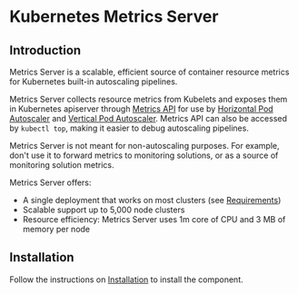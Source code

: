 # Kubernetes Metrics Server

## Introduction
Metrics Server is a scalable, efficient source of container resource metrics for Kubernetes
built-in autoscaling pipelines.

Metrics Server collects resource metrics from Kubelets and exposes them in Kubernetes apiserver through [Metrics API]
for use by [Horizontal Pod Autoscaler] and [Vertical Pod Autoscaler]. Metrics API can also be accessed by `kubectl top`,
making it easier to debug autoscaling pipelines.

Metrics Server is not meant for non-autoscaling purposes. For example, don't use it to forward metrics to monitoring solutions, or as a source of monitoring solution metrics.

Metrics Server offers:
- A single deployment that works on most clusters (see [Requirements])
- Scalable support up to 5,000 node clusters
- Resource efficiency: Metrics Server uses 1m core of CPU and 3 MB of memory per node

## Installation
Follow the instructions on [Installation] to install the component.


<!-- MARKDOWN LINKS & IMAGES -->
[Metrics API]: https://github.com/kubernetes/metrics
[Horizontal Pod Autoscaler]: https://kubernetes.io/docs/tasks/run-application/horizontal-pod-autoscale/
[Vertical Pod Autoscaler]: https://github.com/kubernetes/autoscaler/tree/master/vertical-pod-autoscaler
[Requirements]: https://github.com/kubernetes-sigs/metrics-server/blob/master/README.md#requirements
[Installation]: https://github.com/kubernetes-sigs/metrics-server/blob/master/README.md#installation
